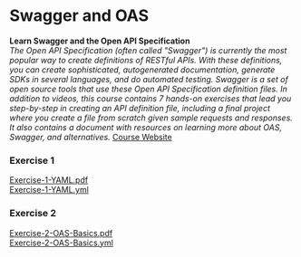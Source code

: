 # Swagger and OAS 
**Learn Swagger and the Open API Specification**  
_The Open API Specification (often called "Swagger") is currently the most popular way to create definitions of RESTful APIs. With these definitions, you can create sophisticated, autogenerated documentation, generate SDKs in several languages, and do automated testing. Swagger is a set of open source tools that use these Open API Specification definition files.  In addition to videos, this course contains 7 hands-on exercises that lead you step-by-step in creating an API definition file, including a final project where you create a file from scratch given sample requests and responses. It also contains a document with resources on learning more about OAS, Swagger, and alternatives._ 
[Course Website](https://www.udemy.com/learn-swagger-and-the-open-api-specification/)  
  
  
### Exercise 1
[Exercise-1-YAML.pdf](./Exercise-1-YAML.pdf)  
[Exercise-1-YAML.yml](./Exercise-1-YAML.yml)  

### Exercise 2
[Exercise-2-OAS-Basics.pdf](./Exercise-2-OAS-Basics.pdf)  
[Exercise-2-OAS-Basics.yml](./Exercise-2-OAS-Basics.yml)  
